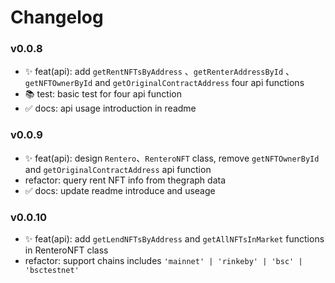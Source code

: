 # Changelog

### **v0.0.8**

- ✨ feat(api):  add `getRentNFTsByAddress` 、`getRenterAddressById` 、`getNFTOwnerById` and `getOriginalContractAddress` four api functions
- 📚 test: basic test for four api function
- ✅ docs: api usage introduction in readme

### **v0.0.9**

- ✨ feat(api): design `Rentero`、`RenteroNFT` class, remove `getNFTOwnerById` and `getOriginalContractAddress` api function
- refactor: query rent NFT info from thegraph data
- ✅ docs: update readme introduce and useage

### **v0.0.10**
- ✨ feat(api): add `getLendNFTsByAddress` and `getAllNFTsInMarket` functions in RenteroNFT class
- refactor: support chains includes `'mainnet' | 'rinkeby' | 'bsc' | 'bsctestnet'`